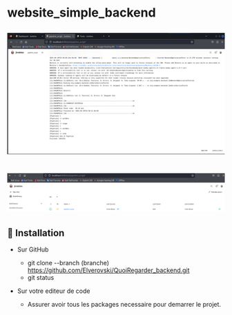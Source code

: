 # website_simple_backend
![img.png](img.png)
--------------------
![img_1.png](img_1.png)
=======
## 🥽​​ Installation
- Sur GitHub
  - git clone --branch (branche) https://github.com/Elverovski/QuoiRegarder_backend.git
  - git status
    
- Sur votre editeur de code 
  - Assurer avoir tous les packages necessaire pour demarrer le projet.
